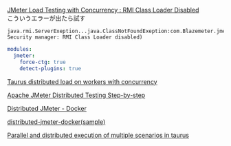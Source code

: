 [JMeter Load Testing with Concurrency : RMI Class Loader Disabled](https://stackoverflow.com/questions/48391086/jmeter-load-testing-with-concurrency-rmi-class-loader-disabled)  
こういうエラーが出たら試す

```
java.rmi.ServerExeption...java.ClassNotFoundExeption:com.Blazemeter.jmeter.threads.concurrency.ConcurrencyThreadgroup(no Security manager: RMI Class Loader disabled)
```

```taurus.yml
modules:
  jmeter:
    force-ctg: true   
    detect-plugins: true
```

[Taurus distributed load on workers with concurrency](https://stackoverflow.com/questions/69944305/taurus-distributed-load-on-workers-with-concurrency)

[Apache JMeter Distributed Testing Step-by-step](https://jmeter.apache.org/usermanual/jmeter_distributed_testing_step_by_step.html)

[Distributed JMeter - Docker](https://hub.docker.com/r/pedrocesarti/jmeter-docker)

[distributed-jmeter-docker(sample)](https://github.com/pedrocesar-ti/distributed-jmeter-docker/blob/master/local/docker-compose.yml)

[Parallel and distributed execution of multiple scenarios in taurus](https://stackoverflow.com/questions/60381423/parallel-and-distributed-execution-of-multiple-scenarios-in-taurus)

